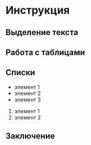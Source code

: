 # Инструкция

## Выделение текста

## Работа с таблицами

## Списки
* элемент 1
* элемент 2
* элемент 3
1. элемент 1
2. элемент 2

## Заключение
